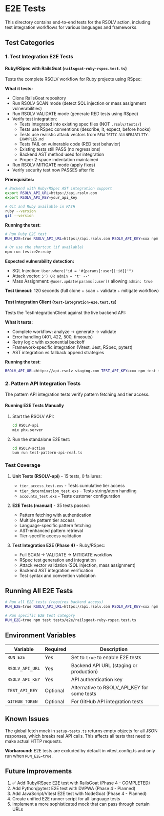 # E2E Tests

This directory contains end-to-end tests for the RSOLV action, including test integration workflows for various languages and frameworks.

## Test Categories

### 1. Test Integration E2E Tests

#### Ruby/RSpec with RailsGoat (`railsgoat-ruby-rspec.test.ts`)

Tests the complete RSOLV workflow for Ruby projects using RSpec:

**What it tests:**
- Clone RailsGoat repository
- Run RSOLV SCAN mode (detect SQL injection or mass assignment vulnerabilities)
- Run RSOLV VALIDATE mode (generate RED tests using RSpec)
- Verify test integration:
  - Tests integrated into existing spec files (NOT `.rsolv/tests/`)
  - Tests use RSpec conventions (describe, it, expect, before hooks)
  - Tests use realistic attack vectors from `REALISTIC-VULNERABILITY-EXAMPLES.md`
  - Tests FAIL on vulnerable code (RED test behavior)
  - Existing tests still PASS (no regressions)
  - Backend AST method used for integration
  - Proper 2-space indentation maintained
- Run RSOLV MITIGATE mode (apply fixes)
- Verify security test now PASSES after fix

**Prerequisites:**
```bash
# Backend with Ruby/RSpec AST integration support
export RSOLV_API_URL=https://api.rsolv.com
export RSOLV_API_KEY=your_api_key

# Git and Ruby available in PATH
ruby --version
git --version
```

**Running the test:**
```bash
# Run Ruby E2E test
RUN_E2E=true RSOLV_API_URL=https://api.rsolv.com RSOLV_API_KEY=xxx npm run vitest tests/e2e/railsgoat-ruby-rspec.test.ts

# Or use the shortcut (if available)
npm run test:e2e:ruby
```

**Expected vulnerability detection:**
- SQL Injection: `User.where("id = '#{params[:user][:id]}'")`
- Attack vector: `5') OR admin = 't' --'`
- Mass Assignment: `@user.update(params[:user])` allowing `admin: true`

**Test timeout:** 120 seconds (full clone + scan + validate + mitigate workflow)

#### Test Integration Client (`test-integration-e2e.test.ts`)

Tests the TestIntegrationClient against the live backend API:

**What it tests:**
- Complete workflow: analyze → generate → validate
- Error handling (401, 422, 500, timeouts)
- Retry logic with exponential backoff
- Framework-specific integration (Vitest, Jest, RSpec, pytest)
- AST integration vs fallback append strategies

**Running the test:**
```bash
RSOLV_API_URL=https://api.rsolv-staging.com TEST_API_KEY=xxx npm test test-integration-e2e
```

### 2. Pattern API Integration Tests

The pattern API integration tests verify pattern fetching and tier access.

#### Running E2E Tests Manually

1. Start the RSOLV API:
   ```bash
   cd RSOLV-api
   mix phx.server
   ```

2. Run the standalone E2E test:
   ```bash
   cd RSOLV-action
   bun run test-pattern-api-real.ts
   ```

### Test Coverage

1. **Unit Tests (RSOLV-api)** - 15 tests, 0 failures:
   - `tier_access_test.exs` - Tests cumulative tier access
   - `tier_determination_test.exs` - Tests string/atom handling
   - `accounts_test.exs` - Tests customer configuration

2. **E2E Tests (manual)** - 35 tests passed:
   - Pattern fetching with authentication
   - Multiple pattern tier access
   - Language-specific pattern fetching
   - AST-enhanced pattern retrieval
   - Tier-specific access validation

3. **Test Integration E2E (Phase 4)** - Ruby/RSpec:
   - Full SCAN → VALIDATE → MITIGATE workflow
   - RSpec test generation and integration
   - Attack vector validation (SQL injection, mass assignment)
   - Backend AST integration verification
   - Test syntax and convention validation

## Running All E2E Tests

```bash
# Run all E2E tests (requires backend access)
RUN_E2E=true RSOLV_API_URL=https://api.rsolv.com RSOLV_API_KEY=xxx npm test tests/e2e/

# Run specific E2E test category
RUN_E2E=true npm test tests/e2e/railsgoat-ruby-rspec.test.ts
```

## Environment Variables

| Variable | Required | Description |
|----------|----------|-------------|
| `RUN_E2E` | Yes | Set to `true` to enable E2E tests |
| `RSOLV_API_URL` | Yes | Backend API URL (staging or production) |
| `RSOLV_API_KEY` | Yes | API authentication key |
| `TEST_API_KEY` | Optional | Alternative to RSOLV_API_KEY for some tests |
| `GITHUB_TOKEN` | Optional | For GitHub API integration tests |

## Known Issues

The global fetch mock in `setup-tests.ts` returns empty objects for all JSON responses, which breaks real API calls. This affects all tests that need to make actual HTTP requests.

**Workaround:** E2E tests are excluded by default in vitest.config.ts and only run when `RUN_E2E=true`.

## Future Improvements

1. ✅ Add Ruby/RSpec E2E test with RailsGoat (Phase 4 - COMPLETED)
2. Add Python/pytest E2E test with DVPWA (Phase 4 - Planned)
3. Add JavaScript/Vitest E2E test with NodeGoat (Phase 4 - Planned)
4. Create unified E2E runner script for all language tests
5. Implement a more sophisticated mock that can pass through certain URLs